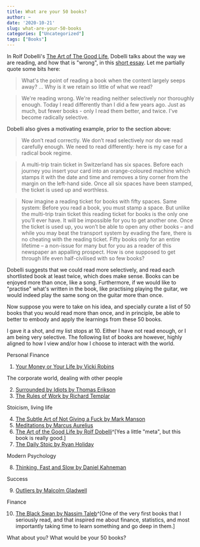```yaml
---
title: What are your 50 books?
author: ~
date: '2020-10-21'
slug: what-are-your-50-books
categories: ["Uncategorized"]
tags: ["Books"]
---
```


In Rolf Dobelli's [The Art of The Good Life](https://www.goodreads.com/book/show/36340275-the-art-of-the-good-life), Dobelli talks about the way we are reading, and how that is "wrong", in this [short essay](https://www.dobelli.com/en/essays/how-to-read-books/). Let me partially quote some bits here:

> What's the point of reading a book when the content largely seeps away? ... Why is it we retain so little of what we read?

> We're reading wrong. We're reading neither selectively nor thoroughly enough. Today I read differently than I did a few years ago. Just as much, but fewer books - only I read them better, and twice. I've become radically selective.

Dobelli also gives a motivating example, prior to the section above:

> We don’t read correctly. We don’t read selectively nor do we read carefully enough. We need to read differently: here is my case for a radical book regime.

> A multi-trip train ticket in Switzerland has six spaces. Before each journey you insert your card into an orange-coloured machine which stamps it with the date and time and removes a tiny corner from the margin on the left-hand side. Once all six spaces have been stamped, the ticket is used up and worthless.

> Now imagine a reading ticket for books with fifty spaces. Same system: Before you read a book, you must stamp a space. But unlike the multi-trip train ticket this reading ticket for books is the only one you’ll ever have. It will be impossible for you to get another one. Once the ticket is used up, you won’t be able to open any other books – and while you may beat the transport system by evading the fare, there is no cheating with the reading ticket. Fifty books only for an entire lifetime – a non-issue for many but for you as a reader of this newspaper an appalling prospect. How is one supposed to get through life even half-civilised with so few books?

Dobelli suggests that we could read more selectively, and read each shortlisted book at least twice, which does make sense. Books can be enjoyed more than once, like a song. Furthermore, if we would like to "practise" what's written in the book, like practising playing the guitar, we would indeed play the same song on the guitar more than once.

Now suppose you were to take on his idea, and specially curate a list of 50 books that you would read more than once, and in principle, be able to better to embody and apply the learnings from these 50 books.

I gave it a shot, and my list stops at 10. Either I have not read enough, or I am being very selective. The following list of books are however, highly aligned to how I view and/or how I choose to interact with the world.

Personal Finance

1. [Your Money or Your Life by Vicki Robins](https://yourmoneyoryourlife.com/book-summary/)

The corporate world, dealing with other people

2. [Surrounded by Idiots by Thomas Erikson](https://www.surroundedbyidiots.com/en/books/surrounded-by-idiots/)
3. [The Rules of Work by Richard Templar](https://www.goodreads.com/book/show/232079.The_Rules_of_Work)

Stoicism, living life

4. [The Subtle Art of Not Giving a Fuck by Mark Manson](https://www.goodreads.com/book/show/28257707-the-subtle-art-of-not-giving-a-f-ck)
5. [Meditations by Marcus Aurelius](https://en.wikipedia.org/wiki/Meditations)
6. [The Art of the Good Life by Rolf Dobelli](https://www.goodreads.com/book/show/36340275-the-art-of-the-good-life)^[Yes a little "meta", but this book is really good.]
7. [The Daily Stoic by Ryan Holiday](https://www.goodreads.com/book/show/29093292-the-daily-stoic)

Modern Psychology

8. [Thinking, Fast and Slow by Daniel Kahneman](https://en.wikipedia.org/wiki/Thinking,_Fast_and_Slow)

Success

9. [Outliers by Malcolm Gladwell](https://www.goodreads.com/book/show/3228917-outliers)

Finance

10. [The Black Swan by Nassim Taleb](https://en.wikipedia.org/wiki/The_Black_Swan:_The_Impact_of_the_Highly_Improbable)^[One of the very first books that I seriously read, and that inspired me about finance, statistics, and most importantly taking time to learn something and go deep in them.]

What about you? What would be your 50 books?
